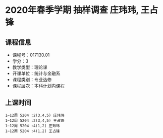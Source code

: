 # 2020年春季学期 抽样调查 庄玮玮, 王占锋






## 课程信息

- 课程号：017130.01
- 学分：3
- 教学类型：理论课
- 开课单位：统计与金融系
- 课程类别：专业选修
- 课程层次：本科计划内课程

## 上课时间

```
1~12周 5204 :2(3,4,5) 庄玮玮
1~12周 5204 :2(3,4,5) 王占锋
1~12周 5204 :4(1,2) 庄玮玮
1~12周 5204 :4(1,2) 王占锋
```

